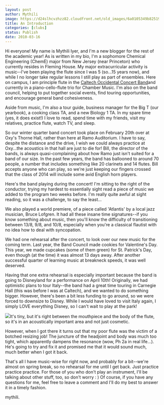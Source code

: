 ```yaml
---
layout: post
author: Mythili
image: https://d24slhcvzhzz82.cloudfront.net/old_images/6a0105349b8251970b0120a92e94b4970b-500wi.jpg
title: An Introduction
categories: [clubs]
status: Publish
date: 2010-03-16
---
```


Hi everyone!
My name is Mythili Iyer, and I'm a new blogger for the rest of the academic year! As is written in my bio, I'm a sophomore Chemical Engineering (ChemE) major from New Jersey (near Princeton) who currently resides in Fleming House. My major extracurricular activity is music--I've been playing the flute since I was 5 (so...15 years now), and while I no longer take regular lessons I still play as part of ensembles. Here on campus, I am principle flute in the [Caltech Occidental Concert Band](https://bands.caltech.edu)and currently in a piano-cello-flute trio for Chamber Music. I'm also on the band council, helping to put together social events, find touring opportunities, and encourage general band cohesiveness.

Aside from music, I'm also a tour guide, business manager for the Big T (our yearbook), a cooking class TA, and a new Biology 1 TA. In my spare time (yes, it does exist!) I love to read, spend time with my friends, visit my relatives, practice flute, watch TV, and sleep.

So our winter quarter band concert took place on February 20th over at Oxy's Thorne Hall, rather than here at Ramo Auditorium. I have to say, despite the distance and the drive, I wish we could always practice at Oxy...the acoustics in that hall are just to die for! Bill, the director of the bands, is always quasi-complaining about how Ramo just isn't suited for a band of our size. In the past few years, the band has ballooned to around 70 people, a number that includes something like 20 clarinets and 14 flutes. Bill accepts anyone who can play, so we're just keeping our fingers crossed that the class of 2014 will include some avid English horn players.

Here's the band playing during the concert! I'm sitting to the right of the conductor, trying my hardest to essentially sight read a piece of music we added to the program two weeks before. I'm really quite awful at sight reading, so it was a challenge, to say the least...

We also played a world premiere, of a piece called 'Atlantis' by a local jazz musician, Bruce Lofgren. It had all these insane time signatures--if you know something about music, then you'll know the difficulty of transitioning between 13/8, 9/8, and 10/8, especially when you're a classical flautist with no idea how to deal with syncopation.

We had one rehearsal after the concert, to look over our new music for the coming term. Last year, the Band Council made cookies for Valentine's Day. This year, we made cupcakes (some of them green) for St. Patrick's Day, even though (at the time) it was almost 13 days away. After another successful quarter of learning music at breakneck speeds, it was well deserved.

Having that one extra rehearsal is especially important because the band is going to Disneyland for a performance on April 10th! Originally, we had optimistic plans to tour Italy--the band had a great time touring in Carnegie Hall (this was before I was at Caltech), and we wanted to do something bigger. However, there's been a bit less funding to go around, so we were forced to downsize to Disney. While I would have loved to visit Italy again, I simply LOVE everything Disney, so I can't wait to play at the park!

![](https://d24slhcvzhzz82.cloudfront.net/old_images/6a0105349b8251970b0120a92ea90e970b-500wi.jpg)It's tiny, but it's right between the mouthpiece and the body of the flute, so it's in an acoustically important area and not just cosmetic.

However, when I got there it turns out that my poor flute was the victim of a botched resizing job! The juncture of the headjoint and body was much too tight, which apparently dampens the resonance (wow, Ph 2a in real life...). He's going to try and fix it and promised me that it would sound much, much better when I got it back.

That's all I have music-wise for right now, and probably for a bit--we're almost on spring break, so no rehearsal for me until I get back. Just practice practice practice. For those of you who don't play an instrument, I'll be talking about other stuff, too, so don't worry : )
Of course, if you have any questions for me, feel free to leave a comment and I'll do my best to answer it in a timely fashion.

mythili.

